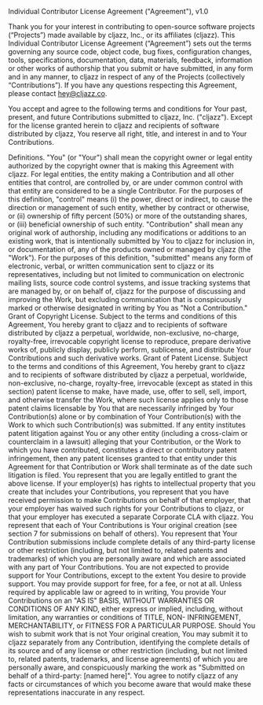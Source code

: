 Individual Contributor License Agreement ("Agreement"), v1.0

Thank you for your interest in contributing to open-source software projects (“Projects”) made available by cljazz, Inc., or its affiliates (cljazz). This Individual Contributor License Agreement (“Agreement”) sets out the terms governing any source code, object code, bug fixes, configuration changes, tools, specifications, documentation, data, materials, feedback, information or other works of authorship that you submit or have submitted, in any form and in any manner, to cljazz in respect of any of the Projects (collectively “Contributions”). If you have any questions respecting this Agreement, please contact hey@cljazz.co.

You accept and agree to the following terms and conditions for Your past, present, and future Contributions submitted to cljazz, Inc. ("cljazz"). Except for the license granted herein to cljazz and recipients of software distributed by cljazz, You reserve all right, title, and interest in and to Your Contributions.

Definitions. "You" (or "Your") shall mean the copyright owner or legal entity authorized by the copyright owner that is making this Agreement with cljazz. For legal entities, the entity making a Contribution and all other entities that control, are controlled by, or are under common control with that entity are considered to be a single Contributor. For the purposes of this definition, "control" means (i) the power, direct or indirect, to cause the direction or management of such entity, whether by contract or otherwise, or (ii) ownership of fifty percent (50%) or more of the outstanding shares, or (iii) beneficial ownership of such entity. "Contribution" shall mean any original work of authorship, including any modifications or additions to an existing work, that is intentionally submitted by You to cljazz for inclusion in, or documentation of, any of the products owned or managed by cljazz (the "Work"). For the purposes of this definition, "submitted" means any form of electronic, verbal, or written communication sent to cljazz or its representatives, including but not limited to communication on electronic mailing lists, source code control systems, and issue tracking systems that are managed by, or on behalf of, cljazz for the purpose of discussing and improving the Work, but excluding communication that is conspicuously marked or otherwise designated in writing by You as "Not a Contribution."
Grant of Copyright License. Subject to the terms and conditions of this Agreement, You hereby grant to cljazz and to recipients of software distributed by cljazz a perpetual, worldwide, non-exclusive, no-charge, royalty-free, irrevocable copyright license to reproduce, prepare derivative works of, publicly display, publicly perform, sublicense, and distribute Your Contributions and such derivative works.
Grant of Patent License. Subject to the terms and conditions of this Agreement, You hereby grant to cljazz and to recipients of software distributed by cljazz a perpetual, worldwide, non-exclusive, no-charge, royalty-free, irrevocable (except as stated in this section) patent license to make, have made, use, offer to sell, sell, import, and otherwise transfer the Work, where such license applies only to those patent claims licensable by You that are necessarily infringed by Your Contribution(s) alone or by combination of Your Contribution(s) with the Work to which such Contribution(s) was submitted. If any entity institutes patent litigation against You or any other entity (including a cross-claim or counterclaim in a lawsuit) alleging that your Contribution, or the Work to which you have contributed, constitutes a direct or contributory patent infringement, then any patent licenses granted to that entity under this Agreement for that Contribution or Work shall terminate as of the date such litigation is filed.
You represent that you are legally entitled to grant the above license. If your employer(s) has rights to intellectual property that you create that includes your Contributions, you represent that you have received permission to make Contributions on behalf of that employer, that your employer has waived such rights for your Contributions to cljazz, or that your employer has executed a separate Corporate CLA with cljazz.
You represent that each of Your Contributions is Your original creation (see section 7 for submissions on behalf of others). You represent that Your Contribution submissions include complete details of any third-party license or other restriction (including, but not limited to, related patents and trademarks) of which you are personally aware and which are associated with any part of Your Contributions.
You are not expected to provide support for Your Contributions, except to the extent You desire to provide support. You may provide support for free, for a fee, or not at all. Unless required by applicable law or agreed to in writing, You provide Your Contributions on an "AS IS" BASIS, WITHOUT WARRANTIES OR CONDITIONS OF ANY KIND, either express or implied, including, without limitation, any warranties or conditions of TITLE, NON- INFRINGEMENT, MERCHANTABILITY, or FITNESS FOR A PARTICULAR PURPOSE.
Should You wish to submit work that is not Your original creation, You may submit it to cljazz separately from any Contribution, identifying the complete details of its source and of any license or other restriction (including, but not limited to, related patents, trademarks, and license agreements) of which you are personally aware, and conspicuously marking the work as "Submitted on behalf of a third-party: [named here]".
You agree to notify cljazz of any facts or circumstances of which you become aware that would make these representations inaccurate in any respect.
